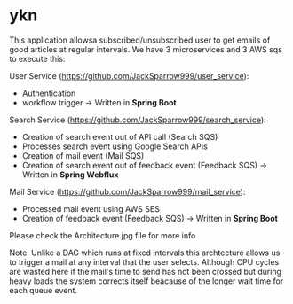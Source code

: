 # ykn

This application allowsa subscribed/unsubscribed user to get emails of good articles at regular intervals. We have 3 microservices and 3 AWS sqs to execute this:

User Service (https://github.com/JackSparrow999/user_service):

- Authentication
- workflow trigger
-> Written in **Spring Boot**

Search Service (https://github.com/JackSparrow999/search_service):

- Creation of search event out of API call (Search SQS)
- Processes search event using Google Search APIs
- Creation of mail event (Mail SQS)
- Creation of search event out of feedback event (Feedback SQS)
-> Written in **Spring Webflux**

Mail Service (https://github.com/JackSparrow999/mail_service):

- Processed mail event using AWS SES
- Creation of feedback event (Feedback SQS)
-> Written in **Spring Boot**

Please check the Architecture.jpg file for more info

Note: Unlike a DAG which runs at fixed intervals this archtecture allows us to trigger a mail at any interval that the user selects. Although CPU cycles are wasted here if the mail's time to send has not been crossed but during heavy loads the system corrects itself beacause of the longer wait time for each queue event.
